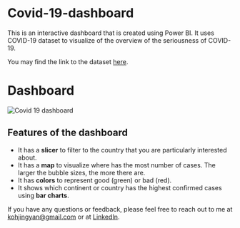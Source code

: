 # Covid-19-dashboard
This is an interactive dashboard that is created using Power BI. It uses COVID-19 dataset to visualize of the overview of the seriousness of COVID-19.

You may find the link to the dataset [here](https://www.kaggle.com/datasets/imdevskp/corona-virus-report).

# Dashboard
![Covid 19 dashboard](https://github.com/kohjingyan/covid-19-dashboard/assets/120747480/ec33b00a-a1b4-4448-9596-bd58114d0195)

## Features of the dashboard
- It has a **slicer** to filter to the country that you are particularly interested about.
- It has a **map** to visualize where has the most number of cases. The larger the bubble sizes, the more there are.
- It has **colors** to represent good (green) or bad (red).
- It shows which continent or country has the highest confirmed cases using **bar charts**.

If you have any questions or feedback, please feel free to reach out to me at kohjingyan@gmail.com or at [LinkedIn](https://www.linkedin.com/in/koh-jing-yan/).
